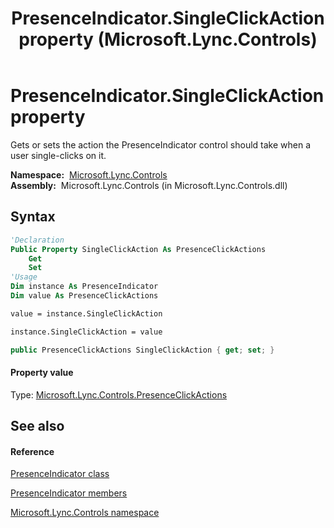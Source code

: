 ﻿---
title: PresenceIndicator.SingleClickAction property  (Microsoft.Lync.Controls)
TOCTitle: 'SingleClickAction property '
ms:assetid: P:Microsoft.Lync.Controls.PresenceIndicator.SingleClickAction_DI_3_UC_OCS14MrefLyncWPF
ms:mtpsurl: https://msdn.microsoft.com/en-us/library/microsoft.lync.controls.presenceindicator.singleclickaction_di_3_uc_ocs14mreflyncwpf(v=office.15)
ms:contentKeyID: 48592266
ms.date: 07/28/2014
mtps_version: v=office.15
f1_keywords:
- Microsoft.Lync.Controls.PresenceIndicator.SingleClickAction
dev_langs:
- CSharp
- JScript
- VB
- other
---

# PresenceIndicator.SingleClickAction property

Gets or sets the action the PresenceIndicator control should take when a user single-clicks on it.

**Namespace:**  [Microsoft.Lync.Controls](microsoft-lync-controls-namespace_1.md)  
**Assembly:**  Microsoft.Lync.Controls (in Microsoft.Lync.Controls.dll)

## Syntax

``` vb
'Declaration
Public Property SingleClickAction As PresenceClickActions
    Get
    Set
'Usage
Dim instance As PresenceIndicator
Dim value As PresenceClickActions

value = instance.SingleClickAction

instance.SingleClickAction = value
```

``` csharp
public PresenceClickActions SingleClickAction { get; set; }
```

#### Property value

Type: [Microsoft.Lync.Controls.PresenceClickActions](presenceclickactions-enumeration-microsoft-lync-controls_1.md)  

## See also

#### Reference

[PresenceIndicator class](presenceindicator-class-microsoft-lync-controls_1.md)

[PresenceIndicator members](presenceindicator-members-microsoft-lync-controls_1.md)

[Microsoft.Lync.Controls namespace](microsoft-lync-controls-namespace_1.md)

